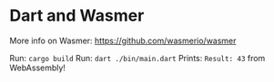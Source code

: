 # Dart and Wasmer

More info on Wasmer: https://github.com/wasmerio/wasmer

Run: `cargo build`
Run: `dart ./bin/main.dart`
Prints: `Result: 43` from WebAssembly!